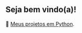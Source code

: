 ## Seja bem vindo(a)!

:open_file_folder: [Meus projetos em Python](https://github.com/EdsonLucasbd/edsonlucas.github.io/tree/master/Desafios%20Python).
